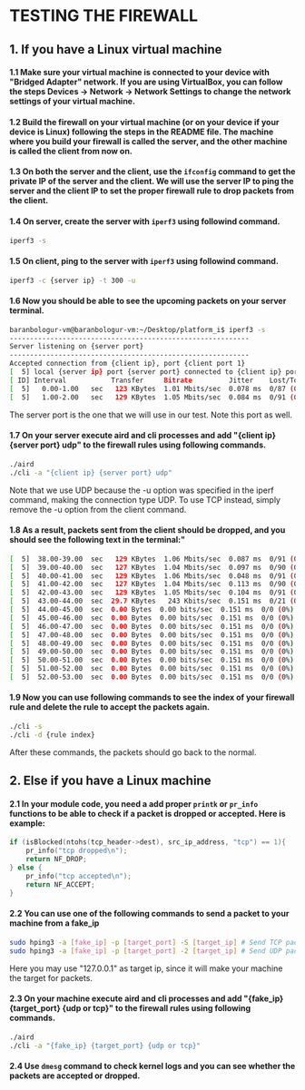 # TESTING THE FIREWALL

## 1. If you have a Linux virtual machine

#### 1.1 Make sure your virtual machine is connected to your device with "Bridged Adapter" network. If you are using VirtualBox, you can follow the steps **Devices -> Network -> Network Settings** to change the network settings of your virtual machine.

#### 1.2 Build the firewall on your virtual machine (or on your device if your device is Linux) following the steps in the README file. The machine where you build your firewall is called the server, and the other machine is called the client from now on.

#### 1.3 On both the server and the client, use the `ifconfig` command to get the private IP of the server and the client. We will use the server IP to ping the server and the client IP to set the proper firewall rule to drop packets from the client.

#### 1.4 On server, create the server with `iperf3` using followind command.
```sh
iperf3 -s
```

#### 1.5 On client, ping to the server with `iperf3` using followind command.
```sh
iperf3 -c {server ip} -t 300 -u
```

#### 1.6 Now you should be able to see the upcoming packets on your server terminal.
```sh
baranbologur-vm@baranbologur-vm:~/Desktop/platform_i$ iperf3 -s
-----------------------------------------------------------
Server listening on {server port}
-----------------------------------------------------------
Accepted connection from {client ip}, port {client port 1}
[  5] local {server ip} port {server port} connected to {client ip} port {client port 2}
[ ID] Interval           Transfer     Bitrate         Jitter    Lost/Total Datagrams
[  5]   0.00-1.00   sec   123 KBytes  1.01 Mbits/sec  0.078 ms  0/87 (0%)  
[  5]   1.00-2.00   sec   129 KBytes  1.05 Mbits/sec  0.084 ms  0/91 (0%)
```
The server port is the one that we will use in our test. Note this port as well.

#### 1.7 On your server execute **aird** and **cli** processes and add "{client ip} {server port} udp" to the firewall rules using following commands.
```sh
./aird
./cli -a "{client ip} {server port} udp"
```
Note that we use UDP because the -u option was specified in the iperf command, making the connection type UDP. To use TCP instead, simply remove the -u option from the client command.

#### 1.8 As a result, packets sent from the client should be dropped, and you should see the following text in the terminal:"
```sh
[  5]  38.00-39.00  sec   129 KBytes  1.06 Mbits/sec  0.087 ms  0/91 (0%)  
[  5]  39.00-40.00  sec   127 KBytes  1.04 Mbits/sec  0.097 ms  0/90 (0%)  
[  5]  40.00-41.00  sec   129 KBytes  1.06 Mbits/sec  0.048 ms  0/91 (0%)  
[  5]  41.00-42.00  sec   127 KBytes  1.04 Mbits/sec  0.113 ms  0/90 (0%)  
[  5]  42.00-43.00  sec   129 KBytes  1.05 Mbits/sec  0.104 ms  0/91 (0%)  
[  5]  43.00-44.00  sec  29.7 KBytes   243 Kbits/sec  0.151 ms  0/21 (0%)  
[  5]  44.00-45.00  sec  0.00 Bytes  0.00 bits/sec  0.151 ms  0/0 (0%)  #packets are successfully dropped
[  5]  45.00-46.00  sec  0.00 Bytes  0.00 bits/sec  0.151 ms  0/0 (0%)  
[  5]  46.00-47.00  sec  0.00 Bytes  0.00 bits/sec  0.151 ms  0/0 (0%)  
[  5]  47.00-48.00  sec  0.00 Bytes  0.00 bits/sec  0.151 ms  0/0 (0%)  
[  5]  48.00-49.00  sec  0.00 Bytes  0.00 bits/sec  0.151 ms  0/0 (0%)  
[  5]  49.00-50.00  sec  0.00 Bytes  0.00 bits/sec  0.151 ms  0/0 (0%)  
[  5]  50.00-51.00  sec  0.00 Bytes  0.00 bits/sec  0.151 ms  0/0 (0%)  
[  5]  51.00-52.00  sec  0.00 Bytes  0.00 bits/sec  0.151 ms  0/0 (0%)  
[  5]  52.00-53.00  sec  0.00 Bytes  0.00 bits/sec  0.151 ms  0/0 (0%)
```

#### 1.9 Now you can use following commands to see the index of your firewall rule and delete the rule to accept the packets again.
```sh
./cli -s
./cli -d {rule index}
```
After these commands, the packets should go back to the normal.

## 2. Else if you have a Linux machine

#### 2.1 In your module code, you need a add proper `printk` or `pr_info` functions to be able to check if a packet is dropped or accepted. Here is example:
```c
if (isBlocked(ntohs(tcp_header->dest), src_ip_address, "tcp") == 1){
    pr_info("tcp dropped\n");
    return NF_DROP;
} else {
    pr_info("tcp accepted\n");
    return NF_ACCEPT;
}
```

#### 2.2 You can use one of the following commands to send a packet to your machine from a fake_ip
```sh
sudo hping3 -a [fake_ip] -p [target_port] -S [target_ip] # Send TCP packets
sudo hping3 -a [fake_ip] -p [target_port] -2 [target_ip] # Send UDP packets
```
Here you may use "127.0.0.1" as target ip, since it will make your machine the target for packets.

#### 2.3 On your machine execute **aird** and **cli** processes and add "{fake_ip} {target_port} {udp or tcp}" to the firewall rules using following commands.
```sh
./aird
./cli -a "{fake_ip} {target_port} {udp or tcp}"
```

#### 2.4 Use `dmesg` command to check kernel logs and you can see whether the packets are accepted or dropped.

